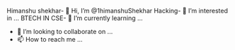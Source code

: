 Himanshu shekhar- 👋 Hi, I’m @1himanshuShekhar
Hacking- 👀 I’m interested in ...
BTECH IN CSE- 🌱 I’m currently learning ...
- 💞️ I’m looking to collaborate on ...
- 📫 How to reach me ...

<!---
1himanshuShekhar/1himanshuShekhar is a ✨ special ✨ repository because its `README.md` (this file) appears on your GitHub profile.
You can click the Preview link to take a look at your changes.
--->
